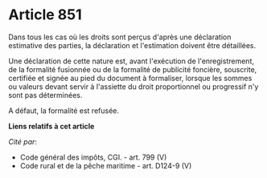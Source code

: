 # Article 851

Dans tous les cas où les droits sont perçus d'après une déclaration estimative des parties, la déclaration et l'estimation
doivent être détaillées.

Une déclaration de cette nature est, avant l'exécution de l'enregistrement, de la formalité fusionnée ou de la formalité de
publicité foncière, souscrite, certifiée et signée au pied du document à formaliser, lorsque les sommes ou valeurs devant
servir à l'assiette du droit proportionnel ou progressif n'y sont pas déterminées.

A défaut, la formalité est refusée.

**Liens relatifs à cet article**

_Cité par_:

  - Code général des impôts, CGI. - art. 799 (V)
  - Code rural et de la pêche maritime - art. D124-9 (V)
